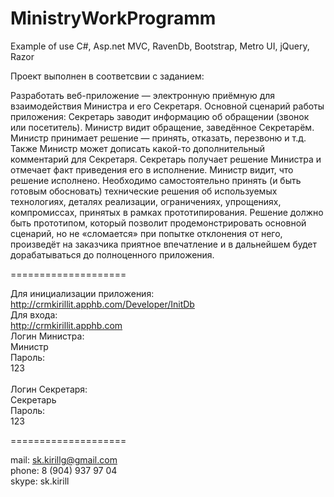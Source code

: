 ﻿MinistryWorkProgramm
====================

Example of use C#, Asp.net MVC, RavenDb, Bootstrap, Metro UI, jQuery, Razor

Проект выполнен в соответсвии с заданием:

Разработать веб-приложение — электронную приёмную для взаимодействия Министра и его Секретаря. Основной сценарий работы приложения:
Секретарь заводит информацию об обращении (звонок или посетитель).
Министр видит обращение, заведённое Секретарём.
Министр принимает решение — принять, отказать, перезвоню и т.д. Также Министр может дописать какой-то дополнительный комментарий для Секретаря.
Секретарь получает решение Министра и отмечает факт приведения его в исполнение.
Министр видит, что решение исполнено.
Необходимо самостоятельно принять (и быть готовым обосновать) технические решения об используемых технологиях, деталях реализации, ограничениях, упрощениях, компромиссах, принятых в рамках прототипирования.
Решение должно быть прототипом, который позволит продемонстрировать основной сценарий, но не «сломается» при попытке отклонения от него, произведёт на заказчика приятное впечатление и в дальнейшем будет дорабатываться до полноценного приложения.

====================

Для инициализации приложения:
http://crmkirillit.apphb.com/Developer/InitDb
<br />
Для входа:
<br />
http://crmkirillit.apphb.com
<br />
Логин Министра:
<br />
Министр
<br />
Пароль:
<br />
123
<br />
<br />
Логин Секретаря:
<br />
Секретарь
<br />
Пароль:
<br />
123
<br />

====================

mail: sk.kirillg@gmail.com
<br />
phone: 8 (904) 937 97 04
<br />
skype: sk.kirill
